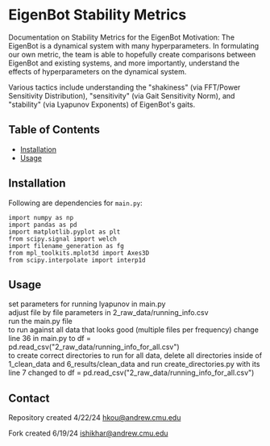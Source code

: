 # EigenBot Stability Metrics

Documentation on Stability Metrics for the EigenBot
Motivation: The EigenBot is a dynamical system with many hyperparameters. In formulating our own metric, the team is able to hopefully create comparisons between EigenBot and existing systems, and more importantly, understand the effects of hyperparameters on the dynamical system.

Various tactics include understanding the "shakiness" (via FFT/Power Sensitivity Distribution), "sensitivity" (via Gait Sensitivity Norm), and "stability" (via Lyapunov Exponents) of EigenBot's gaits.

## Table of Contents

- [Installation](#installation)
- [Usage](#usage)

## Installation

Following are dependencies for `main.py`:
```
import numpy as np
import pandas as pd
import matplotlib.pyplot as plt
from scipy.signal import welch
import filename_generation as fg
from mpl_toolkits.mplot3d import Axes3D
from scipy.interpolate import interp1d
```
## Usage
set parameters for running lyapunov in main.py  
adjust file by file parameters in 2_raw_data/running_info.csv  
run the main.py file  
to run against all data that looks good (multiple files per frequency) change line 36 in main.py to df = pd.read_csv("2_raw_data/running_info_for_all.csv")  
to create correct directories to run for all data, delete all directories inside of 1_clean_data and 6_results/clean_data and run create_directories.py with its line 7 changed to df = pd.read_csv("2_raw_data/running_info_for_all.csv")


## Contact
Repository created 4/22/24
hkou@andrew.cmu.edu

Fork created 6/19/24
ishikhar@andrew.cmu.edu

